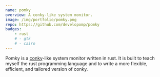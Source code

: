 ```yaml
---
name: pomky
overview: A conky-like system monitor.
image: /img/portfolio/pomky.png
repo: https://github.com/developomp/pomky
badges:
    - rust
    # - gtk
    # - cairo
---
```


Pomky is a [conky](https://github.com/brndnmtthws/conky)-like system monitor written in rust.
It is built to teach myself the rust programming language and to write a more flexible, efficient, and tailored version of conky.
